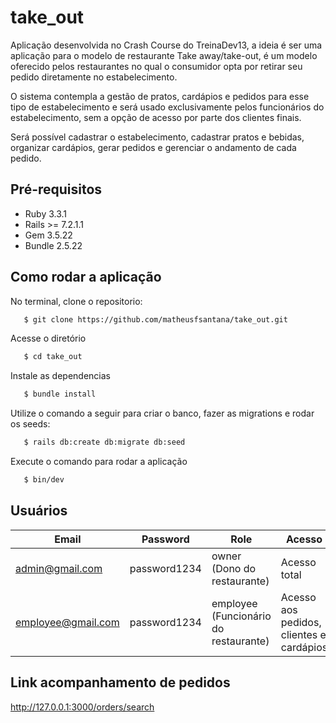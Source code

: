 # take_out

Aplicação desenvolvida no Crash Course do TreinaDev13, a ideia é ser uma aplicação para o modelo de restaurante Take away/take-out, é um modelo oferecido pelos restaurantes no qual o consumidor opta por retirar seu pedido diretamente no estabelecimento. 

O sistema contempla a gestão de pratos, cardápios e pedidos para esse tipo de estabelecimento e será usado exclusivamente pelos funcionários do estabelecimento, sem a opção de acesso por parte dos clientes finais.

Será possível cadastrar o estabelecimento, cadastrar pratos e bebidas, organizar cardápios, gerar pedidos e gerenciar o andamento de cada pedido.

## Pré-requisitos
- Ruby 3.3.1
- Rails >= 7.2.1.1
- Gem 3.5.22
- Bundle 2.5.22

## Como rodar a aplicação

No terminal, clone o repositorio:

```bash
   $ git clone https://github.com/matheusfsantana/take_out.git
```

Acesse o diretório

```bash
   $ cd take_out
```

Instale as dependencias

```bash
   $ bundle install
```

Utilize o comando a seguir para criar o banco, fazer as migrations e rodar os seeds:

```bash
   $ rails db:create db:migrate db:seed
```

Execute o comando para rodar a aplicação

```bash
   $ bin/dev
```

## Usuários
|Email|Password|Role|Acesso|
| -------- | -------- | -------- |-------- |
|admin@gmail.com|password1234|owner (Dono do restaurante)| Acesso total |
|employee@gmail.com|password1234|employee (Funcionário do restaurante)| Acesso aos pedidos, clientes e cardápios |

## Link acompanhamento de pedidos

http://127.0.0.1:3000/orders/search